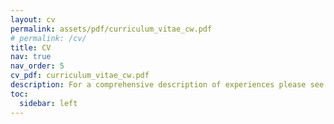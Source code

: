 ```yaml
---
layout: cv
permalink: assets/pdf/curriculum_vitae_cw.pdf
# permalink: /cv/
title: CV
nav: true
nav_order: 5
cv_pdf: curriculum_vitae_cw.pdf
description: For a comprehensive description of experiences please see the attached PDF
toc:
  sidebar: left
---
```

